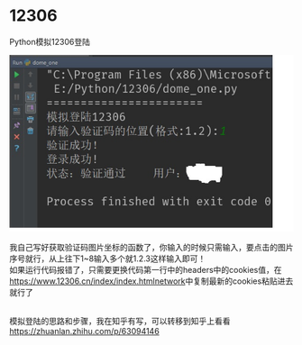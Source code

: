 # 12306
 Python模拟12306登陆

![result](https://github.com/JXiuFen/12306/blob/master/7.jpg?raw=true)

我自己写好获取验证码图片坐标的函数了，你输入的时候只需输入，要点击的图片序号就行，从上往下1~8输入多个就1.2.3这样输入即可！
<br>
如果运行代码报错了，只需要更换代码第一行中的headers中的cookies值，在<https://www.12306.cn/index/index.htmlnetwork>中复制最新的cookies粘贴进去就行了

<br>模拟登陆的思路和步骤，我在知乎有写，可以转移到知乎上看看
<https://zhuanlan.zhihu.com/p/63094146>
